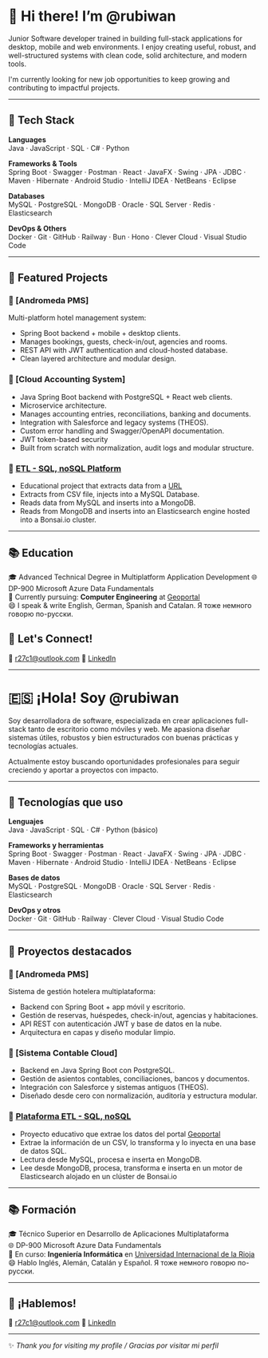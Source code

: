 # 👋 Hi there! I’m @rubiwan

Junior Software developer trained in building full-stack applications for desktop, mobile and web environments.
I enjoy creating useful, robust, and well-structured systems with clean code, solid architecture, and modern tools.

I'm currently looking for new job opportunities to keep growing and contributing to impactful projects.

---

## 🌱 Tech Stack

**Languages**  
Java · JavaScript · SQL · C# · Python

**Frameworks & Tools**  
Spring Boot · Swagger · Postman · React · JavaFX · Swing · JPA · JDBC · Maven · Hibernate · Android Studio · IntelliJ IDEA · NetBeans · Eclipse

**Databases**  
MySQL · PostgreSQL · MongoDB · Oracle · SQL Server · Redis · Elasticsearch

**DevOps & Others**  
Docker · Git · GitHub · Railway · Bun · Hono · Clever Cloud · Visual Studio Code

---

## 💼 Featured Projects

### 🔹 [Andromeda PMS]
Multi-platform hotel management system:
- Spring Boot backend + mobile + desktop clients.
- Manages bookings, guests, check-in/out, agencies and rooms.
- REST API with JWT authentication and cloud-hosted database.
- Clean layered architecture and modular design.

### 🔹 [Cloud Accounting System]
- Java Spring Boot backend with PostgreSQL + React web clients.
- Microservice architecture.
- Manages accounting entries, reconciliations, banking and documents.
- Integration with Salesforce and legacy systems (THEOS).
- Custom error handling and Swagger/OpenAPI documentation.
- JWT token-based security
- Built from scratch with normalization, audit logs and modular structure.

### 🔹 [ETL - SQL, noSQL Platform](https://github.com/rubiwan/bbda_grupal.git)
- Educational project that extracts data from a [URL](https://geoportalgasolineras.es/geoportal-instalaciones/Inicio)
- Extracts from CSV file, injects into a MySQL Database.
- Reads data from MySQL and inserts into a MongoDB.
- Reads from MongoDB and inserts into an Elasticsearch engine hosted into a Bonsai.io cluster.

---

## 📚 Education

🎓 Advanced Technical Degree in Multiplatform Application Development
🌐 DP-900 Microsoft Azure Data Fundamentals  
📘 Currently pursuing: **Computer Engineering** at [Geoportal](https://www.unir.net/)  
😄 I speak & write English, German, Spanish and Catalan. Я тоже немного говорю по-русски.  


## 🤝 Let's Connect!

💌 r27c1@outlook.com
💼 [LinkedIn](https://www.linkedin.com/in/diazanabel/) 

---

# 🇪🇸 ¡Hola! Soy @rubiwan

Soy desarrolladora de software, especializada en crear aplicaciones full-stack tanto de escritorio como móviles y web. 
Me apasiona diseñar sistemas útiles, robustos y bien estructurados con buenas prácticas y tecnologías actuales.

Actualmente estoy buscando oportunidades profesionales para seguir creciendo y aportar a proyectos con impacto.

---

## 🚀 Tecnologías que uso

**Lenguajes**  
Java · JavaScript · SQL · C# · Python (básico)

**Frameworks y herramientas**  
Spring Boot · Swagger · Postman · React · JavaFX · Swing · JPA · JDBC · Maven · Hibernate · Android Studio · IntelliJ IDEA · NetBeans · Eclipse

**Bases de datos**  
MySQL · PostgreSQL · MongoDB · Oracle · SQL Server · Redis · Elasticsearch

**DevOps y otros**  
Docker · Git · GitHub · Railway · Clever Cloud · Visual Studio Code

---

## 💼 Proyectos destacados

### 🔹 [Andromeda PMS]
Sistema de gestión hotelera multiplataforma:
- Backend con Spring Boot + app móvil y escritorio.
- Gestión de reservas, huéspedes, check-in/out, agencias y habitaciones.
- API REST con autenticación JWT y base de datos en la nube.
- Arquitectura en capas y diseño modular limpio.

### 🔹 [Sistema Contable Cloud]
- Backend en Java Spring Boot con PostgreSQL.
- Gestión de asientos contables, conciliaciones, bancos y documentos.
- Integración con Salesforce y sistemas antiguos (THEOS).
- Diseñado desde cero con normalización, auditoría y estructura modular.

### 🔹 [Plataforma ETL - SQL, noSQL](https://github.com/rubiwan/bbda_grupal.git)
- Proyecto educativo que extrae los datos del portal [Geoportal](https://geoportalgasolineras.es/geoportal-instalaciones/Inicio)
- Extrae la información de un CSV, lo transforma y lo inyecta en una base de datos SQL.
- Lectura desde MySQL, procesa e inserta en MongoDB.
- Lee desde MongoDB, procesa, transforma e inserta en un motor de Elasticsearch alojado en un clúster de Bonsai.io

---

## 📚 Formación

🎓 Técnico Superior en Desarrollo de Aplicaciones Multiplataforma  
🌐 DP-900 Microsoft Azure Data Fundamentals  
📘 En curso: **Ingeniería Informática** en [Universidad Internacional de la Rioja](https://www.unir.net/)  
😄 Hablo Inglés, Alemán, Catalán y Español. Я тоже немного говорю по-русски.  


---

## 🤝 ¡Hablemos!

💌 r27c1@outlook.com
💼 [LinkedIn](https://www.linkedin.com/in/diazanabel/) 

---

✨ *Thank you for visiting my profile / Gracias por visitar mi perfil*

<!---
rubiwan/rubiwan is a ✨ special ✨ repository because its `README.md` (this file) appears on your GitHub profile.
You can click the Preview link to take a look at your changes.
--->
